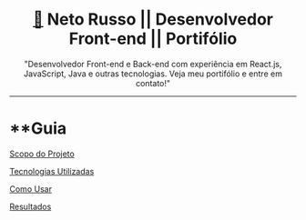<h1 align='center'> <a href="https://buzzvel-neto-russo.vercel.app/"  target="_blank">🔗</a> Neto Russo || Desenvolvedor Front-end || Portifólio</h1>

<p align='center'>"Desenvolvedor Front-end e Back-end com experiência em React.js, JavaScript, Java e outras tecnologias. Veja meu portifólio e entre em contato!"</p>

__________________________________________________________________________________________________________________________________________________________________________

**Guia
=====================================
<!--ts-->
<p align="left">
<a href="#projeto" color="#ffffff"> Scopo do Projeto </a>
</p>
<p align="left">
<a href="#tecnologia"> Tecnologias Utilizadas </a>
</p>
<p align="left">
<a href="#comoUsar"> Como Usar </a>
</p>
<p align="left">
<a href="#resultados"> Resultados </a>
</p>
<!--te-->
